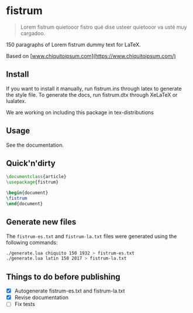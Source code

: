 # fistrum

> Lorem fistrum quietooor fistro qué dise usteer quietooor va usté muy cargadoo.

150 paragraphs of Lorem fistrum dummy text for LaTeX.

Based on [www.chiquitoipsum.com](https://www.chiquitoipsum.com/)

## Install

If you want to install it manually, run fistrum.ins through latex to generate the
style file. To generate the docs, run fistrum.dtx through XeLaTeX or lualatex.

We are working on including this package in tex-distributions

## Usage

See the documentation.

## Quick'n'dirty

```latex
\documentclass{article}
\usepackage{fistrum}

\begin{document}
\fistrum
\end{document}
```

## Generate new files

The `fistrum-es.txt` and `fistrum-la.txt` files were generated using the following commands:

```bash
./generate.lua chiquito 150 1932 > fistrum-es.txt
./generate.lua latin 150 2017 > fistrum-la.txt
```

## Things to do before publishing
- [x] Autogenerate fistrum-es.txt and fistrum-la.txt
- [x] Revise documentation
- [ ] Fix tests
